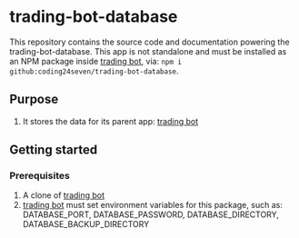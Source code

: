 # trading-bot-database

This repository contains the source code and documentation powering the trading-bot-database. This app is not standalone and must be installed as an NPM package inside [trading bot](https://github.com/coding24seven/trading-bot), via: `npm i github:coding24seven/trading-bot-database`.

## Purpose

1. It stores the data for its parent app: [trading bot](https://github.com/coding24seven/trading-bot)

## Getting started

### Prerequisites

1. A clone of [trading bot](https://github.com/coding24seven/trading-bot)
1. [trading bot](https://github.com/coding24seven/trading-bot) must set environment variables for this package, such as: DATABASE_PORT, DATABASE_PASSWORD, DATABASE_DIRECTORY, DATABASE_BACKUP_DIRECTORY
